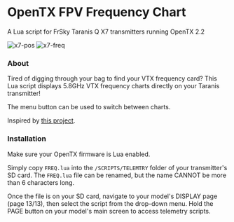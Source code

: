 # OpenTX FPV Frequency Chart
A Lua script for FrSky Taranis Q X7 transmitters running OpenTX 2.2

![x7-pos](http://i.imgur.com/4kvOI5L.png)
![x7-freq](http://i.imgur.com/2gHPHAA.png)

### About

Tired of digging through your bag to find your VTX frequency card? This Lua script displays 5.8GHz VTX frequency
charts directly on your Taranis transmitter!

The menu button can be used to switch between charts.

Inspired by [this project](http://helpmefpv.com/2016/03/16/5-8ghz-vtx-channel-chart-for-frsky-taranis/).

### Installation

Make sure your OpenTX firmware is Lua enabled.

Simply copy `FREQ.lua` into the `/SCRIPTS/TELEMTRY` folder of your transmitter's SD card. The `FREQ.lua` file can be
renamed, but the name CANNOT be more than 6 characters long.

Once the file is on your SD card, navigate to your model's DISPLAY page (page 13/13), then select the script
from the drop-down menu. Hold the PAGE button on your model's main screen to access telemetry scripts.
